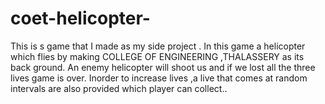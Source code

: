 # coet-helicopter-
This is s game that I made as my side project . In this game a helicopter which flies by making COLLEGE OF ENGINEERING ,THALASSERY as its back ground. An enemy helicopter will shoot us and if we lost all the three lives game is over. Inorder to increase lives ,a live that comes at random intervals are also provided which player can collect..
